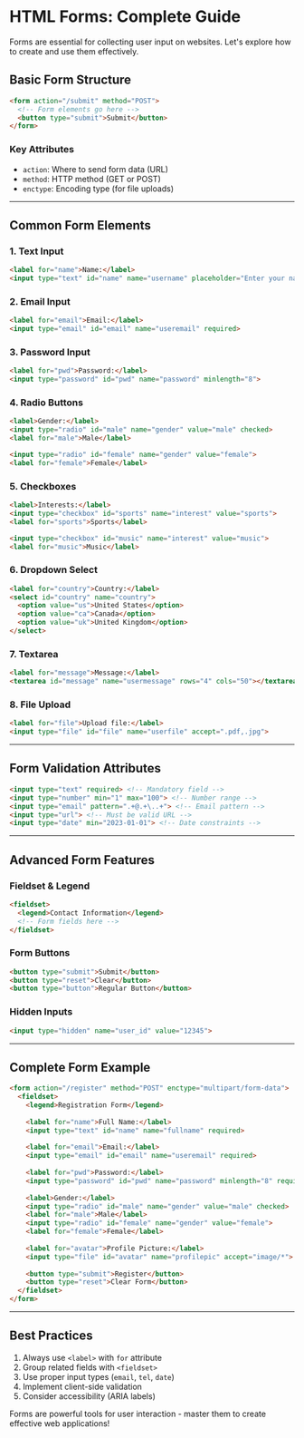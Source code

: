 # **HTML Forms: Complete Guide**

Forms are essential for collecting user input on websites. Let's explore how to create and use them effectively.

## **Basic Form Structure**
```html
<form action="/submit" method="POST">
  <!-- Form elements go here -->
  <button type="submit">Submit</button>
</form>
```

### **Key Attributes**
- `action`: Where to send form data (URL)
- `method`: HTTP method (GET or POST)
- `enctype`: Encoding type (for file uploads)

---

## **Common Form Elements**

### **1. Text Input**
```html
<label for="name">Name:</label>
<input type="text" id="name" name="username" placeholder="Enter your name">
```

### **2. Email Input**
```html
<label for="email">Email:</label>
<input type="email" id="email" name="useremail" required>
```

### **3. Password Input**
```html
<label for="pwd">Password:</label>
<input type="password" id="pwd" name="password" minlength="8">
```

### **4. Radio Buttons**
```html
<label>Gender:</label>
<input type="radio" id="male" name="gender" value="male" checked>
<label for="male">Male</label>

<input type="radio" id="female" name="gender" value="female">
<label for="female">Female</label>
```

### **5. Checkboxes**
```html
<label>Interests:</label>
<input type="checkbox" id="sports" name="interest" value="sports">
<label for="sports">Sports</label>

<input type="checkbox" id="music" name="interest" value="music">
<label for="music">Music</label>
```

### **6. Dropdown Select**
```html
<label for="country">Country:</label>
<select id="country" name="country">
  <option value="us">United States</option>
  <option value="ca">Canada</option>
  <option value="uk">United Kingdom</option>
</select>
```

### **7. Textarea**
```html
<label for="message">Message:</label>
<textarea id="message" name="usermessage" rows="4" cols="50"></textarea>
```

### **8. File Upload**
```html
<label for="file">Upload file:</label>
<input type="file" id="file" name="userfile" accept=".pdf,.jpg">
```

---

## **Form Validation Attributes**
```html
<input type="text" required> <!-- Mandatory field -->
<input type="number" min="1" max="100"> <!-- Number range -->
<input type="email" pattern=".+@.+\..+"> <!-- Email pattern -->
<input type="url"> <!-- Must be valid URL -->
<input type="date" min="2023-01-01"> <!-- Date constraints -->
```

---

## **Advanced Form Features**

### **Fieldset & Legend**
```html
<fieldset>
  <legend>Contact Information</legend>
  <!-- Form fields here -->
</fieldset>
```

### **Form Buttons**
```html
<button type="submit">Submit</button>
<button type="reset">Clear</button>
<button type="button">Regular Button</button>
```

### **Hidden Inputs**
```html
<input type="hidden" name="user_id" value="12345">
```

---

## **Complete Form Example**
```html
<form action="/register" method="POST" enctype="multipart/form-data">
  <fieldset>
    <legend>Registration Form</legend>
    
    <label for="name">Full Name:</label>
    <input type="text" id="name" name="fullname" required>
    
    <label for="email">Email:</label>
    <input type="email" id="email" name="useremail" required>
    
    <label for="pwd">Password:</label>
    <input type="password" id="pwd" name="password" minlength="8" required>
    
    <label>Gender:</label>
    <input type="radio" id="male" name="gender" value="male" checked>
    <label for="male">Male</label>
    <input type="radio" id="female" name="gender" value="female">
    <label for="female">Female</label>
    
    <label for="avatar">Profile Picture:</label>
    <input type="file" id="avatar" name="profilepic" accept="image/*">
    
    <button type="submit">Register</button>
    <button type="reset">Clear Form</button>
  </fieldset>
</form>
```

---

## **Best Practices**
1. Always use `<label>` with `for` attribute
2. Group related fields with `<fieldset>`
3. Use proper input types (`email`, `tel`, `date`)
4. Implement client-side validation
5. Consider accessibility (ARIA labels)

Forms are powerful tools for user interaction - master them to create effective web applications!
